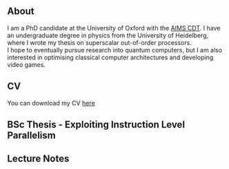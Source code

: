 ## About

I am a PhD candidate at the University of Oxford with the [AIMS CDT](aims.robots.ox.ac.uk). I have an undergraduate degree in physics from the University of Heidelberg, where I wrote my thesis on superscalar out-of-order processors. <br>
I hope to eventually pursue research into quantum computers, but I am also interested in optimising classical computer architectures and developing video games. <br>


## CV

You can download my CV [here](https://github.com/amanda-matthes/amanda-matthes.github.io/blob/master/docs/CV/cv.pdf)


## BSc Thesis - Exploiting Instruction Level Parallelism


## Lecture Notes



